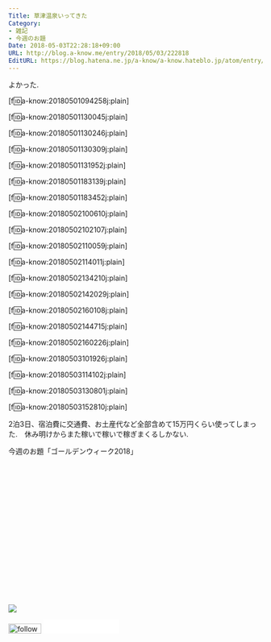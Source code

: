 ```yaml
---
Title: 草津温泉いってきた
Category:
- 雑記
- 今週のお題
Date: 2018-05-03T22:28:18+09:00
URL: http://blog.a-know.me/entry/2018/05/03/222818
EditURL: https://blog.hatena.ne.jp/a-know/a-know.hateblo.jp/atom/entry/17391345971641207431
---
```


よかった.


[f:id:a-know:20180501094258j:plain]



<!-- more -->



[f:id:a-know:20180501130045j:plain]

[f:id:a-know:20180501130246j:plain]

[f:id:a-know:20180501130309j:plain]

[f:id:a-know:20180501131952j:plain]

[f:id:a-know:20180501183139j:plain]

[f:id:a-know:20180501183452j:plain]

[f:id:a-know:20180502100610j:plain]

[f:id:a-know:20180502102107j:plain]

[f:id:a-know:20180502110059j:plain]

[f:id:a-know:20180502114011j:plain]

[f:id:a-know:20180502134210j:plain]

[f:id:a-know:20180502142029j:plain]

[f:id:a-know:20180502160108j:plain]

[f:id:a-know:20180502144715j:plain]

[f:id:a-know:20180502160226j:plain]

[f:id:a-know:20180503101926j:plain]

[f:id:a-know:20180503114102j:plain]

[f:id:a-know:20180503130801j:plain]

[f:id:a-know:20180503152810j:plain]




2泊3日、宿泊費に交通費、お土産代など全部含めて15万円くらい使ってしまった.　休み明けからまた稼いで稼いで稼ぎまくるしかない.


今週のお題「ゴールデンウィーク2018」


<div>
<br>
<script async src="//pagead2.googlesyndication.com/pagead/js/adsbygoogle.js"></script>
<!-- article-bottom2 -->
<ins class="adsbygoogle"
     style="display:inline-block;width:300px;height:250px"
     data-ad-client="ca-pub-3463034538369189"
     data-ad-slot="5274552934"></ins>
<script>
(adsbygoogle = window.adsbygoogle || []).push({});
</script>

<a href="http://bit.ly/grass-graph" target='blank' rel="nofollow"><img src="https://cdn-ak.f.st-hatena.com/images/fotolife/a/a-know/20170405/20170405220342.png"></a>
<br>
</div>

<div>
<a href='http://cloud.feedly.com/#subscription%2Ffeed%2Fhttp%3A%2F%2Fblog.a-know.me%2Ffeed'  target='blank'><img id='feedlyFollow' src='//s3.feedly.com/img/follows/feedly-follow-rectangle-volume-small_2x.png' alt='follow us in feedly' width='65' height='20'></a>



<iframe src="//blog.hatena.ne.jp/a-know/a-know.hateblo.jp/subscribe/iframe" allowtransparency="true" frameborder="0" scrolling="no" width="150" height="28"></iframe>
</div>
